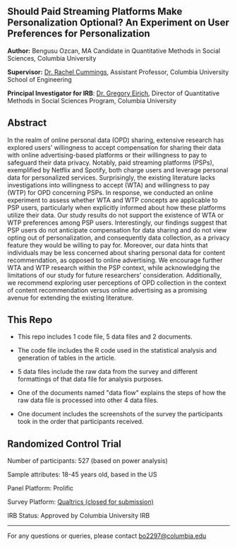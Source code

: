 ## Should Paid Streaming Platforms Make Personalization Optional? An Experiment on User Preferences for Personalization

**Author:** Bengusu Ozcan, MA Candidate in Quantitative Methods in Social Sciences, Columbia University

**Supervisor:** [Dr. Rachel Cummings](https://sites.gatech.edu/rachel-cummings/),  Assistant Professor, Columbia University School of Engineering

**Principal Investigator for IRB**: [Dr. Gregory Eirich](https://datascience.columbia.edu/people/greg-eirich/), Director of Quantitative Methods in Social Sciences Program, Columbia University

**Abstract**
------
In the realm of online personal data (OPD) sharing, extensive research has explored users’ willingness to accept compensation for sharing their data with online advertising-based platforms or their willingness to pay to safeguard their data privacy. Notably, paid streaming platforms (PSPs), exemplified by Netflix and Spotify, both charge users and leverage personal data for personalized services. Surprisingly, the existing literature lacks investigations into willingness to accept (WTA) and willingness to pay (WTP) for OPD concerning PSPs. In response, we conducted an online experiment to assess whether WTA and WTP concepts are applicable to PSP users, particularly when explicitly informed about how these platforms utilize their data. Our study results do not support the existence of WTA or WTP preferences among PSP users. Interestingly, our findings suggest that PSP users do not anticipate compensation for data sharing and do not view opting out of personalization, and consequently data collection, as a privacy feature they would be willing to pay for. Moreover, our data hints that individuals may be less concerned about sharing personal data for content recommendation, as opposed to online advertising. We encourage further WTA and WTP research within the PSP context, while acknowledging the limitations of our study for future researchers’ consideration. Additionally, we recommend exploring user perceptions of OPD collection in the context of content recommendation versus online advertising as a promising avenue for extending the existing literature.

**This Repo**
------
* This repo includes 1 code file, 5 data files and 2 documents.

* The code file includes the R code used in the statistical analysis and generation of tables in the article.

* 5 data files include the raw data from the survey and different formattings of that data file for analysis purposes.

* One of the documents named "data flow" explains the steps of how the raw data file is processed into other 4 data files.

* One document includes the screenshots of the survey the participants took in the order that participants received.

**Randomized Control Trial**
------
Number of participants: 527 (based on power analysis)

Sample attributes: 18-45 years old, based in the US

Panel Platform: Prolific

Survey Platform: [Qualtrics (closed for submission)](https://columbiaiserp.iad1.qualtrics.com/jfe/form/SV_0USGNWJ7l3EmGWO)

IRB Status: Approved by Columbia University IRB

------

For any questions or queries, please contact bo2297@columbia.edu
